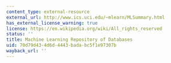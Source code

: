 ```yaml
---
content_type: external-resource
external_url: http://www.ics.uci.edu/~mlearn/MLSummary.html
has_external_license_warning: true
license: https://en.wikipedia.org/wiki/All_rights_reserved
status: ''
title: Machine Learning Repository of Databases
uid: 70d79d43-4d6d-4443-bada-bc5f1e97307b
wayback_url: ''
---
```

